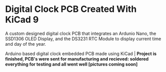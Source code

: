 # Digital Clock PCB Created With KiCad 9

A custom designed digital clock PCB that integrates an Ardunio Nano, the SSD1306 OLED Display, and the DS3231 RTC Module to display current time and day of the year.

Arduino based digital clock embedded PCB made using KiCad | **Project is finished, PCB's were sent for manufacturing and recieved: soldered everything for testing and all went well [pictures coming soon]**
